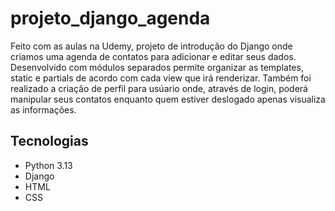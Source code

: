 # projeto_django_agenda

Feito com as aulas na Udemy, projeto de introdução do Django onde criamos uma agenda de contatos para adicionar e editar seus dados. Desenvolvido com módulos separados permite organizar as templates, static e partials de acordo com cada view que irá renderizar. Também foi realizado a criação de perfil para usúario onde, através de login, poderá manipular seus contatos enquanto quem estiver deslogado apenas visualiza as informações.

## Tecnologias

* Python 3.13
* Django
* HTML
* CSS
